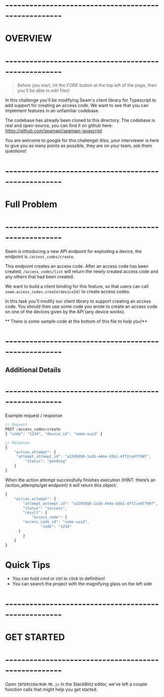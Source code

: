 # ----------------------------------------------------

# OVERVIEW

# ----------------------------------------------------

> Before you start, hit the FORK button at the top left of the page, then you'll be able
> to edit files!

In this challenge you'll be modifying Seam's client library for Typescript to add support for creating
an access code. We want to see that you can implement features in an unfamiliar codebase.

The codebase has already been cloned to this directory. The codebase is real and open-source, you can
find it on github here: https://github.com/seamapi/seamapi-javascript

You are welcome to google for this challenge! Also, your interviewer is here to give you as many points
as possible, they are on your team, ask them questions!

# ----------------------------------------------------

# Full Problem

# ----------------------------------------------------

Seam is introducing a new API endpoint for exploding a device, the endpoint is
`/access_codes/create`.

This endpoint creates an access code. After an access code has been created, 
`/access_codes/list` will return the newly created access code and any others
that had been created.

We want to build a client binding for this feature, so that users can call `seam.access_codes.create(deviceId)` to create
access codes.

In this task you'll modify our client library to support creating an access code. You should then use some code you
wrote to create an access code on one of the devices given by the API (any device works).

** There is some sample code at the bottom of this file to help you!**

# ----------------------------------------------------

## Additional Details

# ----------------------------------------------------

Example request / response

```ts
// Request
POST /access_codes/create
{ "code": "1234", "device_id": "some-uuid" }
```

```ts
// Response
{
	"action_attempt": {
     "attempt_attempt_id": "a1595050-1a36-444e-b5b1-4ff2ca97798f",
		 "status": "pending"
	}
}
```

When the action attempt successfully finishes execution (HINT: there’s an /action_attempts/get endpoint) it will return this object:

```ts
{
	"action_attempt": {
		"attempt_attempt_id": "a1595050-1a36-444e-b5b1-4ff2ca97798f",
		"status": "success",
		"result": {
			"access_code": {
        "access_code_id": "some-uuid",
				"code": "1234"
      }
		}
	}
}
```

# Quick Tips

- You can hold cmd or ctrl to click to definition!
- You can search the project with the magnifying glass on the left side

# ----------------------------------------------------

# GET STARTED

# ----------------------------------------------------

Open `INTERVIEW/RUN-ME.js` in the StackBlitz editor,
we've left a couple function calls that might help you get
started.
